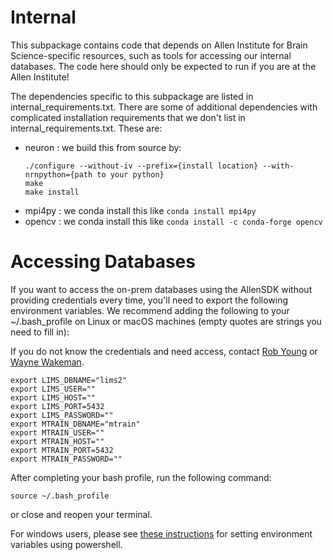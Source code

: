 Internal
========

This subpackage contains code that depends on Allen Institute for Brain Science-specific resources, such as tools for accessing our internal databases. The code here should only be expected to run if you are at the Allen Institute!

The dependencies specific to this subpackage are listed in internal_requirements.txt. There are some of additional dependencies with complicated installation requirements that we don't list in internal_requirements.txt. These are:
- neuron : we build this from source by:
    ```
    ./configure --without-iv --prefix={install location} --with-nrnpython={path to your python}
    make
    make install
    ```
- mpi4py : we conda install this like `conda install mpi4py`
- opencv : we conda install this like `conda install -c conda-forge opencv`

Accessing Databases
===================
If you want to access the on-prem databases using the AllenSDK without providing credentials every time,
you'll need to export the following environment variables. We recommend adding the following
to your ~/.bash_profile on Linux or macOS machines (empty quotes are strings you need to fill in):

If you do not know the credentials and need access, contact [Rob Young](RobY@alleninstitute.org) or [Wayne Wakeman](waynew@alleninstitute.org).

```
export LIMS_DBNAME="lims2"
export LIMS_USER=""
export LIMS_HOST=""
export LIMS_PORT=5432
export LIMS_PASSWORD=""
export MTRAIN_DBNAME="mtrain"
export MTRAIN_USER=""
export MTRAIN_HOST=""
export MTRAIN_PORT=5432
export MTRAIN_PASSWORD=""
```

After completing your bash profile, run the following command:

```
source ~/.bash_profile
```

or close and reopen your terminal.

For windows users, please see [these instructions](https://docs.microsoft.com/en-us/previous-versions/windows/it-pro/windows-powershell-1.0/ff730964(v=technet.10)?redirectedfrom=MSDN) for setting environment variables using powershell.